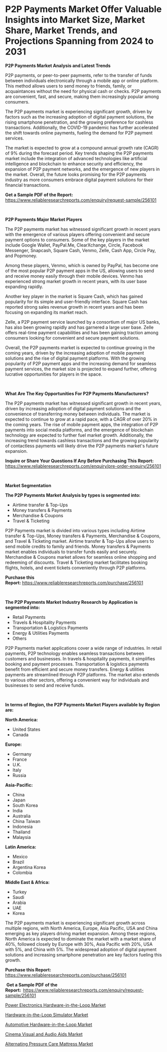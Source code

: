 <p><h1>P2P Payments Market Offer Valuable Insights into Market Size, Market Share, Market Trends, and Projections Spanning from 2024 to 2031</h1></p><p><strong>P2P Payments Market Analysis and Latest Trends</strong></p>
<p><p>P2P payments, or peer-to-peer payments, refer to the transfer of funds between individuals electronically through a mobile app or online platform. This method allows users to send money to friends, family, or acquaintances without the need for physical cash or checks. P2P payments are convenient, fast, and secure, making them increasingly popular among consumers.</p><p>The P2P payments market is experiencing significant growth, driven by factors such as the increasing adoption of digital payment solutions, the rising smartphone penetration, and the growing preference for cashless transactions. Additionally, the COVID-19 pandemic has further accelerated the shift towards online payments, fueling the demand for P2P payment services.</p><p>The market is expected to grow at a compound annual growth rate (CAGR) of 9% during the forecast period. Key trends shaping the P2P payments market include the integration of advanced technologies like artificial intelligence and blockchain to enhance security and efficiency, the expansion of P2P payment networks, and the emergence of new players in the market. Overall, the future looks promising for the P2P payments industry as more consumers embrace digital payment solutions for their financial transactions.</p></p>
<p><strong>Get a Sample PDF of the Report:&nbsp;</strong> <a href="https://www.reliableresearchreports.com/enquiry/request-sample/256101">https://www.reliableresearchreports.com/enquiry/request-sample/256101</a></p>
<p>&nbsp;</p>
<p><strong>P2P Payments Major Market Players</strong></p>
<p><p>The P2P payments market has witnessed significant growth in recent years with the emergence of various players offering convenient and secure payment options to consumers. Some of the key players in the market include Google Wallet, PayPal.Me, ClearXchange, Circle, Facebook Messenger, Snapcash, Square Cash, Venmo, Zelle, Cash App, Circle Pay, and Popmoney.</p><p>Among these players, Venmo, which is owned by PayPal, has become one of the most popular P2P payment apps in the US, allowing users to send and receive money easily through their mobile devices. Venmo has experienced strong market growth in recent years, with its user base expanding rapidly.</p><p>Another key player in the market is Square Cash, which has gained popularity for its simple and user-friendly interface. Square Cash has reported strong sales revenue growth in recent years and has been focusing on expanding its market reach.</p><p>Zelle, a P2P payment service launched by a consortium of major US banks, has also been growing rapidly and has garnered a large user base. Zelle offers real-time payment capabilities and has been gaining traction among consumers looking for convenient and secure payment solutions.</p><p>Overall, the P2P payments market is expected to continue growing in the coming years, driven by the increasing adoption of mobile payment solutions and the rise of digital payment platforms. With the growing popularity of P2P payment apps and the increasing demand for seamless payment services, the market size is projected to expand further, offering lucrative opportunities for players in the space.</p></p>
<p>&nbsp;</p>
<p><strong>What Are The Key Opportunities For P2P Payments Manufacturers?</strong></p>
<p><p>The P2P payments market has witnessed significant growth in recent years, driven by increasing adoption of digital payment solutions and the convenience of transferring money between individuals. The market is expected to continue to grow at a rapid pace, with a CAGR of over 20% in the coming years. The rise of mobile payment apps, the integration of P2P payments into social media platforms, and the emergence of blockchain technology are expected to further fuel market growth. Additionally, the increasing trend towards cashless transactions and the growing popularity of contactless payments will likely drive the P2P payments market's future expansion.</p></p>
<p><strong>Inquire or Share Your Questions If Any Before Purchasing This Report:</strong> <a href="https://www.reliableresearchreports.com/enquiry/pre-order-enquiry/256101">https://www.reliableresearchreports.com/enquiry/pre-order-enquiry/256101</a></p>
<p>&nbsp;</p>
<p><strong>Market Segmentation</strong></p>
<p><strong>The P2P Payments Market Analysis by types is segmented into:</strong></p>
<p><ul><li>Airtime transfer & Top-Ups</li><li>Money transfers & Payments</li><li>Merchandise & Coupons</li><li>Travel & Ticketing</li></ul></p>
<p><p>P2P Payments market is divided into various types including Airtime transfer & Top-Ups, Money transfers & Payments, Merchandise & Coupons, and Travel & Ticketing market. Airtime transfer & Top-Ups allow users to send mobile credits to family and friends. Money transfers & Payments market enables individuals to transfer funds easily and securely. Merchandise & Coupons market allows for seamless online shopping and redeeming of discounts. Travel & Ticketing market facilitates booking flights, hotels, and event tickets conveniently through P2P platforms.</p></p>
<p><strong>Purchase this Report:&nbsp;</strong><a href="https://www.reliableresearchreports.com/purchase/256101">https://www.reliableresearchreports.com/purchase/256101</a></p>
<p>&nbsp;</p>
<p><strong>The P2P Payments Market Industry Research by Application is segmented into:</strong></p>
<p><ul><li>Retail Payments</li><li>Travels & Hospitality Payments</li><li>Transportation & Logistics Payments</li><li>Energy & Utilities Payments</li><li>Others</li></ul></p>
<p><p>P2P Payments market applications cover a wide range of industries. In retail payments, P2P technology enables seamless transactions between customers and businesses. In travels & hospitality payments, it simplifies booking and payment processes. Transportation & logistics payments benefit from efficient and secure money transfers. Energy & utilities payments are streamlined through P2P platforms. The market also extends to various other sectors, offering a convenient way for individuals and businesses to send and receive funds.</p></p>
<p>&nbsp;</p>
<p><strong>In terms of Region, the P2P Payments Market Players available by Region are:</strong></p>
<p>
    <p> <strong> North America: </strong>
        <ul>
            <li>United States</li>
            <li>Canada</li>
        </ul>
        </p> 
    <p> <strong> Europe: </strong>
        <ul>
            <li>Germany</li>
            <li>France</li>
            <li>U.K.</li>
            <li>Italy</li>
            <li>Russia</li>
        </ul>
        </p> 
    <p> <strong> Asia-Pacific: </strong>
        <ul>
            <li>China</li>
            <li>Japan</li>
            <li>South Korea</li>
            <li>India</li>
            <li>Australia</li>
            <li>China Taiwan</li>
            <li>Indonesia</li>
            <li>Thailand</li>
            <li>Malaysia</li>
        </ul>
        </p> 
    <p> <strong> Latin America: </strong>
        <ul>
            <li>Mexico</li>
            <li>Brazil</li>
            <li>Argentina Korea</li>
            <li>Colombia</li>
        </ul>
        </p> 
    <p> <strong> Middle East & Africa: </strong>
        <ul>
            <li>Turkey</li>
            <li>Saudi</li>
            <li>Arabia</li>
            <li>UAE</li>
            <li>Korea</li>
        </ul>
    </p>
    </p>
<p><p>The P2P payments market is experiencing significant growth across multiple regions, with North America, Europe, Asia Pacific, USA and China emerging as key players driving market expansion. Among these regions, North America is expected to dominate the market with a market share of 40%, followed closely by Europe with 30%, Asia Pacific with 20%, USA with 5%, and China with 5%. The widespread adoption of digital payment solutions and increasing smartphone penetration are key factors fueling this growth.</p></p>
<p><strong>Purchase this Report: </strong><a href="https://www.reliableresearchreports.com/purchase/256101">https://www.reliableresearchreports.com/purchase/256101</a></p>
<p>&nbsp;<strong>Get a Sample PDF of the Report:&nbsp;&nbsp;</strong><a href="https://www.reliableresearchreports.com/enquiry/request-sample/256101">https://www.reliableresearchreports.com/enquiry/request-sample/256101</a></p>
<p><strong></strong></p>
<p><p><a href="https://iodized-pantydraco-05c.notion.site/Power-Electronics-Hardware-in-the-Loop-Market-Size-Growth-Outlook-from-2024-to-2031-projecting-at--70247a2ec7cb4b7da98768b0340d0958">Power Electronics Hardware-in-the-Loop Market</a></p><p><a href="https://three-jumbo-f6d.notion.site/Decoding-the-Hardware-in-the-Loop-Simulator-Market-A-Deep-Dive-into-the-Latest-Market-Trends-Marke-236b49922efb46a1bb5593dc3ad3488d">Hardware-in-the-Loop Simulator Market</a></p><p><a href="https://noble-drawer-34c.notion.site/Global-Automotive-Hardware-in-the-Loop-Market-by-Types-Applications-and-Major-Players-with-Region-588a54c65d9a49cd8339cbfa953a07d0">Automotive Hardware-in-the-Loop Market</a></p><p><a href="https://view.publitas.com/reportprime-1/cinema-visual-and-audio-aids-market-size-global-industry-overview-market-segmentation-and-forecast-2024-to-2031/">Cinema Visual and Audio Aids Market</a></p><p><a href="https://view.publitas.com/reportprime-1/alternating-pressure-care-mattress-market-size-market-share-and-global-market-analysis-report-2024-2031/">Alternating Pressure Care Mattress Market</a></p></p>